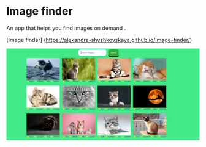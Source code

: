 # Image finder

An app that helps you find images on demand .

[Image finder] (https://alexandra-shyshkovskaya.github.io/Image-finder/)

<a href="https://alexandra-shyshkovskaya.github.io/Image-finder/">
<img src="./src/screenshot.png" alt="Imagefinder">
</a>

